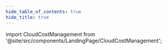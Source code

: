 ```yaml
---
hide_table_of_contents: true
hide_title: true
---
```


<!-- # Build Code -->

<!-- Custom component -->

import CloudCostManagement from '@site/src/components/LandingPage/CloudCostManagement';

<CloudCostManagement />
